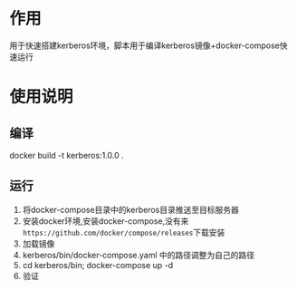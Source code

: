 # 作用
用于快速搭建kerberos环境，脚本用于编译kerberos镜像+docker-compose快速运行

# 使用说明 
## 编译
docker build -t kerberos:1.0.0 .

## 运行
1. 将docker-compose目录中的kerberos目录推送至目标服务器
2. 安装docker环境,安装docker-compose,没有来`https://github.com/docker/compose/releases`下载安装
3. 加载镜像
4. kerberos/bin/docker-compose.yaml 中的路径调整为自己的路径
5. cd kerberos/bin;  docker-compose up -d 
6. 验证
